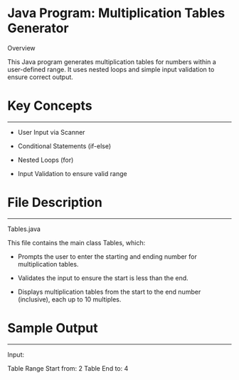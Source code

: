 # Java Program: Multiplication Tables Generator

Overview

This Java program generates multiplication tables for numbers within a user-defined range. It uses nested loops and simple input validation to ensure correct output.



# Key Concepts
--------------
* User Input via Scanner

* Conditional Statements (if-else)

* Nested Loops (for)

* Input Validation to ensure valid range



# File Description
------------------
Tables.java

This file contains the main class Tables, which:

* Prompts the user to enter the starting and ending number for multiplication tables.

* Validates the input to ensure the start is less than the end.

* Displays multiplication tables from the start to the end number (inclusive), each up to 10 multiples.



# Sample Output
---------------
Input:

Table Range Start from: 2
Table End to: 4
